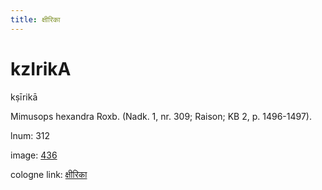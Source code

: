```yaml
---
title: क्षीरिका
---
```


# kzIrikA

kṣīrikā  <div n="P" />Mimusops hexandra Roxb. (Nadk. 1, nr. 309; Raison; KB 2, p. 1496-1497).

lnum: 312

image: [436](https://www.sanskrit-lexicon.uni-koeln.de/scans/csl-apidev/servepdf.php?dict=snp&page=436)

cologne link: [क्षीरिका](https://sanskrit-lexicon.uni-koeln.de/scans/csl-apidev/getword.php?dict=snp&key=क्षीरिका)

